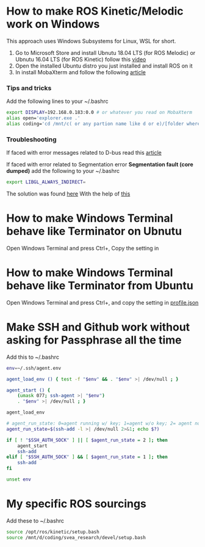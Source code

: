 # How to make ROS Kinetic/Melodic work on Windows

This approach uses Windows Subsystems for Linux, WSL for short.

1. Go to Microsoft Store and install Ubnutu 18.04 LTS (for ROS Melodic) or Ubnutu 16.04 LTS (for ROS Kinetic) follow this [video](https://www.youtube.com/watch?v=av0UQy6g2FA)
2. Open the installed Ubuntu distro you just installed and install ROS on it
3. In install MobaXterm and follow the following [article](https://medium.com/@lixis630/extra-setup-on-wsl-for-ros-7c539463370a)

### Tips and tricks
Add the following lines to your ~/.bashrc

```bash
export DISPLAY=192.168.0.183:0.0 # or whatever you read on MobaXterm
alias open='explorer.exe .'
alias coding='cd /mnt/c( or any partion name like d or e)/[folder where your code is]'
```


### Troubleshooting
If faced with error messages related to D-bus read this [article](https://x410.dev/cookbook/wsl/setting-up-wsl-for-linux-gui-apps/)

If faced with error related to Segmentation error **Segmentation fault (core dumped)** 
add the following to your ~/.bashrc 
```bash
export LIBGL_ALWAYS_INDIRECT=
```
The solution was found [here](https://github.com/ros-visualization/rviz/issues/1438)
With the help of [this](https://www.digitalocean.com/community/tutorials/how-to-read-and-set-environmental-and-shell-variables-on-a-linux-vps)

# How to make Windows Terminal behave like Terminator on Ubnutu
Open Windows Terminal and press Ctrl+,
Copy the setting in  
# How to make Windows Terminal behave like Terminator from Ubuntu
Open Windows Terminal and press Ctrl+, and copy the setting in [profile.json](/profile.json)


# Make SSH and Github work without asking for Passphrase all the time
Add this to ~/.bashrc
```bash 
env=~/.ssh/agent.env

agent_load_env () { test -f "$env" && . "$env" >| /dev/null ; }

agent_start () {
    (umask 077; ssh-agent >| "$env")
    . "$env" >| /dev/null ; }

agent_load_env

# agent_run_state: 0=agent running w/ key; 1=agent w/o key; 2= agent not running
agent_run_state=$(ssh-add -l >| /dev/null 2>&1; echo $?)

if [ ! "$SSH_AUTH_SOCK" ] || [ $agent_run_state = 2 ]; then
    agent_start
    ssh-add
elif [ "$SSH_AUTH_SOCK" ] && [ $agent_run_state = 1 ]; then
    ssh-add
fi

unset env
```

# My specific ROS sourcings  
Add these to ~/.bashrc

```bash
source /opt/ros/kinetic/setup.bash
source /mnt/d/coding/svea_research/devel/setup.bash
```